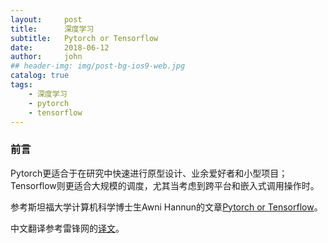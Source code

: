 ```yaml
---
layout:     post
title:      深度学习
subtitle:   Pytorch or Tensorflow
date:       2018-06-12
author:     john
## header-img: img/post-bg-ios9-web.jpg
catalog: true
tags:
    - 深度学习
    - pytorch
    - tensorflow
---
```

### 前言
Pytorch更适合于在研究中快速进行原型设计、业余爱好者和小型项目；Tensorflow则更适合大规模的调度，尤其当考虑到跨平台和嵌入式调用操作时。

参考斯坦福大学计算机科学博士生Awni Hannun的文章[Pytorch or Tensorflow](https://awni.github.io/pytorch-tensorflow/)。

中文翻译参考雷锋网的[译文](https://www.leiphone.com/news/201708/Npflmddi8OGbnJHi.html)。

